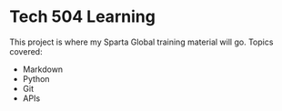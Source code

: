 # Tech 504 Learning

This project is where my Sparta Global training material will go.
Topics covered:
- Markdown
- Python
- Git
- APIs